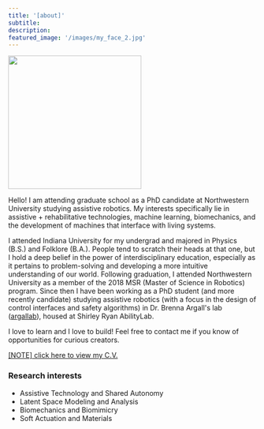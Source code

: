 ```yaml
---
title: '[about]'
subtitle:
description:
featured_image: '/images/my_face_2.jpg'
---
```


<!-- <img src="{{site.baseurl}}/images/myface.jpg" width="640"> -->

<!-- <img src="{{site.baseurl}}/images/my_face_2.jpg" width="640"> -->

<img src="{{site.baseurl}}/images/my_face_2.jpg" width="270">


<!-- Andrew was first introduced to robotics in his youth, participating in and eventually becoming an officer of his high school’s robotics & design team. He would go on to participate in a wide range of research interests while attending Indiana University, including questions in endocrinology, digital humanities, and (most centrally) the biophysics of vision. Throughout all lines of research, the primary drive was to better understand the differences and similarities between biological and mechanical systems. He graduated from Indiana University in 2017 with a B.S. in Physics and a B.A. in Folklore & Ethnomusicology. Andrew then joined on as a lab manager for the [de Ruyter Biophysics](https://www.biocomplexity.indiana.edu/research/info/deruyter.php) lab, where he spent a year working on software design for the generation of experimental stimuli as well as for neural recording. The position additionally involved analysis of experimental data as well as the maintenance and development of laboratory resources. 

In the summer of 2018, Andrew departed from Indiana to the distant land of Chicago, Illinois. There, he began as a student in Northwestern's [Masters of Science in Robotics (MSR)](https://www.mccormick.northwestern.edu/robotics/) program (graduated from in Fall 2019). Andrew is now a rising 5th year pursuing a PhD degree in Mechanical Engineering at Northwestern University ([argallab](https://www.argallab.northwestern.edu/)), where he hopes to further explore the interface between human and artifice. After graduation he intends to enter the field of assistive robotics, with particular interest in computational geometry and low-cost, high-access solutions. -->

Hello! I am attending graduate school as a PhD candidate at Northwestern University studying assistive robotics. My interests specifically lie in assistive + rehabilitative technologies, machine learning, biomechanics, and the development of machines that interface with living systems.

I attended Indiana University for my undergrad and majored in Physics (B.S.) and Folklore (B.A.). People tend to scratch their heads at that one, but I hold a deep belief in the power of interdisciplinary education, especially as it pertains to problem-solving and developing a more intuitive understanding of our world.
Following graduation, I attended Northwestern University as a member of the 2018 MSR (Master of Science in Robotics) program. Since then I have been working as a PhD student (and more recently candidate) studying assistive robotics (with a focus in the design of control interfaces and safety algorithms) in Dr. Brenna Argall's lab ([argallab](https://www.argallab.northwestern.edu/)), housed at Shirley Ryan AbilityLab.

I love to learn and I love to build! Feel free to contact me if you know of opportunities for curious creators.

<a id="raw-url" href="https://github.com/mossti/Portfolio/blob/master/docs/andrew_thompson_academic_CV_june_2025.pdf">[NOTE] click here to view my C.V.</a>

<!-- <a id="raw-url" href="https://github.com/mossti/Portfolio/blob/master/docs/resume_cv_may_2022.pdf">[NOTE] click here to view my C.V.</a> -->

### Research interests
* Assistive Technology and Shared Autonomy
* Latent Space Modeling and Analysis
* Biomechanics and Biomimicry
* Soft Actuation and Materials
